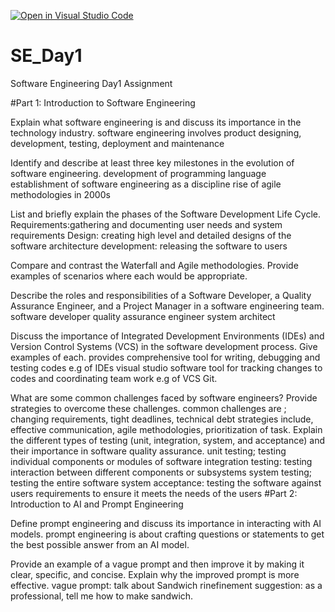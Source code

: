 [![Open in Visual Studio Code](https://classroom.github.com/assets/open-in-vscode-2e0aaae1b6195c2367325f4f02e2d04e9abb55f0b24a779b69b11b9e10269abc.svg)](https://classroom.github.com/online_ide?assignment_repo_id=15574076&assignment_repo_type=AssignmentRepo)
# SE_Day1
Software Engineering Day1 Assignment

#Part 1: Introduction to Software Engineering

Explain what software engineering is and discuss its importance in the technology industry.
software engineering involves product designing, development, testing, deployment and maintenance 

Identify and describe at least three key milestones in the evolution of software engineering.
development of programming language 
establishment of software engineering as a discipline 
rise of agile methodologies in 2000s

List and briefly explain the phases of the Software Development Life Cycle.
Requirements:gathering and documenting user needs and system requirements
Design: creating high level and detailed designs of the software architecture 
development: releasing the software to users 

Compare and contrast the Waterfall and Agile methodologies. Provide examples of scenarios where each would be appropriate.


Describe the roles and responsibilities of a Software Developer, a Quality Assurance Engineer, and a Project Manager in a software engineering team.
software developer
quality assurance engineer
system architect 

Discuss the importance of Integrated Development Environments (IDEs) and Version Control Systems (VCS) in the software development process. Give examples of each.
provides comprehensive tool for writing, debugging and testing codes e.g of IDEs visual studio
software tool for tracking changes to codes and coordinating team work e.g of VCS Git.

What are some common challenges faced by software engineers? Provide strategies to overcome these challenges.
common challenges are ; changing requirements, tight deadlines, technical debt
strategies include, effective communication, agile methodologies, prioritization of task.
Explain the different types of testing (unit, integration, system, and acceptance) and their importance in software quality assurance.
unit testing; testing individual components or modules of software 
integration testing: testing interaction between different components or subsystems
system testing; testing the entire software system 
acceptance: testing the software against users requirements to ensure it meets the needs of the users
#Part 2: Introduction to AI and Prompt Engineering


Define prompt engineering and discuss its importance in interacting with AI models.
prompt engineering is about crafting questions or statements to get the best possible answer from an AI model.

Provide an example of a vague prompt and then improve it by making it clear, specific, and concise. Explain why the improved prompt is more effective.
vague prompt: talk about Sandwich 
rinefinement suggestion: as a professional, tell me how to make sandwich.
